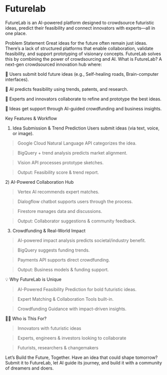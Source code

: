 # Futurelab
FutureLab is an AI-powered platform designed to crowdsource futuristic ideas, predict their feasibility and  connect innovators with experts—all in one place.

Problem Statement
Great ideas for the future often remain just ideas. There’s a lack of structured platforms that enable collaboration, validate feasibility, and support prototyping of visionary concepts. FutureLab solves this by combining the power of crowdsourcing and AI.
What is FutureLab?
A next-gen crowdsourced innovation hub where:

🚀 Users submit bold future ideas (e.g., Self-healing roads, Brain-computer interfaces).

🤖 AI predicts feasibility using trends, patents, and research.

🧠 Experts and innovators collaborate to refine and prototype the best ideas.

💸 Ideas get support through AI-guided crowdfunding and business insights.

Key Features & Workflow

1) Idea Submission & Trend Prediction
Users submit ideas (via text, voice, or image).

> Google Cloud Natural Language API categorizes the idea.

> BigQuery + trend analysis predicts market alignment.

> Vision API processes prototype sketches.

> Output: Feasibility score & trend report.

2️) AI-Powered Collaboration Hub
> Vertex AI recommends expert matches.

> Dialogflow chatbot supports users through the process.

> Firestore manages data and discussions.

 >Output: Collaborator suggestions & community feedback.



3) Crowdfunding & Real-World Impact
> AI-powered impact analysis predicts societal/industry benefit.

> BigQuery suggests funding trends.

> Payments API supports direct crowdfunding.

> Output: Business models & funding support.

💡 Why FutureLab is Unique
> AI-Powered Feasibility Prediction for bold futuristic ideas.

> Expert Matching & Collaboration Tools built-in.

> Crowdfunding Guidance with impact-driven insights.

👩‍💻 Who is This For?
  > Innovators with futuristic ideas

  > Experts, engineers & investors looking to collaborate
 
  > Futurists, researchers & changemakers


Let’s Build the Future, Together.
Have an idea that could shape tomorrow? Submit it to FutureLab, let AI guide its journey, and build it with a community of dreamers and doers.


